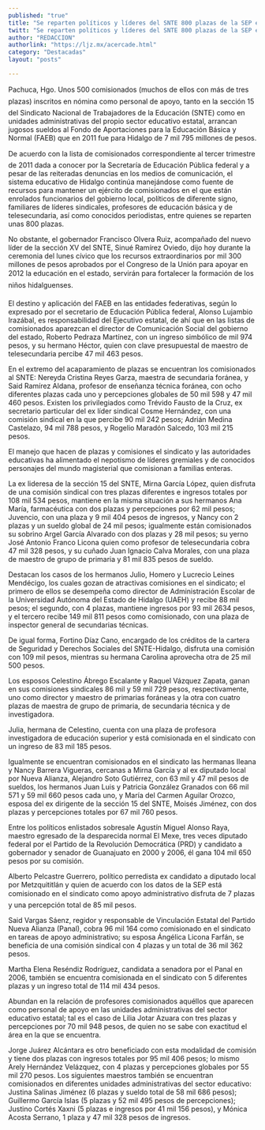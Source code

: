 ```yaml
---
published: "true"
title: "Se reparten políticos y líderes del SNTE 800 plazas de la SEP en Hidalgo"
twitt: "Se reparten políticos y líderes del SNTE 800 plazas de la SEP en Hidalgo"
author: "REDACCION"
authorlink: "https://ljz.mx/acercade.html"
category: "Destacadas"
layout: "posts"

---
```



  Pachuca, Hgo. Unos 500 comisionados (muchos de ellos con más de tres plazas) inscritos en nómina como personal de apoyo, tanto en la sección 15 del Sindicato Nacional de Trabajadores de la Educación (SNTE) como en unidades administrativas del propio sector educativo estatal, arrancan jugosos sueldos al Fondo de Aportaciones para la Educación Básica y Normal (FAEB) que en 2011 fue para Hidalgo de 7 mil 795 millones de pesos.



  De acuerdo con la lista de comisionados correspondiente al tercer trimestre de 2011 dada a conocer por la Secretaría de Educación Pública federal y a pesar de las reiteradas denuncias en los medios de comunicación, el sistema educativo de Hidalgo continúa manejándose como fuente de recursos para mantener un ejército de comisionados en el que están enrolados funcionarios del gobierno local, políticos de diferente signo, familiares de líderes sindicales, profesores de educación básica y de telesecundaria, así como conocidos periodistas, entre quienes se reparten unas 800 plazas.



  No obstante, el gobernador Francisco Olvera Ruiz, acompañado del nuevo líder de la sección XV del SNTE, Sinué Ramírez Oviedo, dijo hoy durante la ceremonia del lunes cívico que los recursos extraordinarios por mil 300 millones de pesos aprobados por el Congreso de la Unión para apoyar en 2012 la educación en el estado, servirán para fortalecer la formación de los niños hidalguenses.



  El destino y aplicación del FAEB en las entidades federativas, según lo expresado por el secretario de Educación Pública federal, Alonso Lujambio Irazábal, es responsabilidad del Ejecutivo estatal, de ahí que en las listas de comisionados aparezcan el director de Comunicación Social del gobierno del estado, Roberto Pedraza Martínez, con un ingreso simbólico de mil 974 pesos, y su hermano Héctor, quien con clave presupuestal de maestro de telesecundaria percibe 47 mil 463 pesos.



  En el extremo del acaparamiento de plazas se encuentran los comisionados al SNTE: Nereyda Cristina Reyes Garza, maestra de secundaria foránea, y Said Ramírez Aldana, profesor de enseñanza técnica foránea, con ocho diferentes plazas cada uno y percepciones globales de 50 mil 598 y 47 mil 460 pesos. Existen los privilegiados como Trévido Fausto de la Cruz, ex secretario particular del ex líder sindical Cosme Hernández, con una comisión sindical en la que percibe 90 mil 242 pesos; Adrián Medina Castelazo, 94 mil 788 pesos, y Rogelio Maradón Salcedo, 103 mil 215 pesos.



  El manejo que hacen de plazas y comisiones el sindicato y las autoridades educativas ha alimentado el nepotismo de líderes gremiales y de conocidos personajes del mundo magisterial que comisionan a familias enteras.



  La ex lideresa de la sección 15 del SNTE, Mirna García López, quien disfruta de una comisión sindical con tres plazas diferentes e ingresos totales por 108 mil 534 pesos, mantiene en la misma situación a sus hermanos Ana María, farmacéutica con dos plazas y percepciones por 62 mil pesos; Juvencio, con una plaza y 9 mil 404 pesos de ingresos, y Nancy con 2 plazas y un sueldo global de 24 mil pesos; igualmente están comisionados su sobrino Argel García Alvarado con dos plazas y 28 mil pesos; su yerno José Antonio Franco Licona quien como profesor de telesecundaria cobra 47 mil 328 pesos, y su cuñado Juan Ignacio Calva Morales, con una plaza de maestro de grupo de primaria y 81 mil 835 pesos de sueldo.



  Destacan los casos de los hermanos Julio, Homero y Lucrecio Leines Mendécigo, los cuales gozan de atractivas comisiones en el sindicato; el primero de ellos se desempeña como director de Administración Escolar de la Universidad Autónoma del Estado de Hidalgo (UAEH) y recibe 88 mil pesos; el segundo, con 4 plazas, mantiene ingresos por 93 mil 2634 pesos, y el tercero recibe 149 mil 811 pesos como comisionado, con una plaza de inspector general de secundarias técnicas.



  De igual forma, Fortino Díaz Cano, encargado de los créditos de la cartera de Seguridad y Derechos Sociales del SNTE-Hidalgo, disfruta una comisión con 109 mil pesos, mientras su hermana Carolina aprovecha otra de 25 mil 500 pesos.



  Los esposos Celestino Ábrego Escalante y Raquel Vázquez Zapata, ganan en sus comisiones sindicales 86 mil y 59 mil 729 pesos, respectivamente, uno como director y maestro de primarias foráneas y la otra con cuatro plazas de maestra de grupo de primaria, de secundaria técnica y de investigadora.



  Julia, hermana de Celestino, cuenta con una plaza de profesora investigadora de educación superior y está comisionada en el sindicato con un ingreso de 83 mil 185 pesos.



  Igualmente se encuentran comisionados en el sindicato las hermanas Ileana y Nancy Barrera Vigueras, cercanas a Mirna García y al ex diputado local por Nueva Alianza, Alejandro Soto Gutiérrez, con 63 mil y 47 mil pesos de sueldos, los hermanos Juan Luis y Patricia González Granados con 66 mil 571 y 59 mil 660 pesos cada uno, y María del Carmen Aguilar Orozco, esposa del ex dirigente de la sección 15 del SNTE, Moisés Jiménez, con dos plazas y percepciones totales por 67 mil 760 pesos.



  Entre los políticos enlistados sobresale Agustín Miguel Alonso Raya, maestro egresado de la desparecida normal El Mexe, tres veces diputado federal por el Partido de la Revolución Democrática (PRD) y candidato a gobernador y senador de Guanajuato en 2000 y 2006, él gana 104 mil 650 pesos por su comisión.



  Alberto Pelcastre Guerrero, político perredista ex candidato a diputado local por Metzquititlán y quien de acuerdo con los datos de la SEP está comisionado en el sindicato como apoyo administrativo disfruta de 7 plazas y una percepción total de 85 mil pesos.



  Said Vargas Sáenz, regidor y responsable de Vinculación Estatal del Partido Nueva Alianza (Panal), cobra 96 mil 164 como comisionado en el sindicato en tareas de apoyo administrativo; su esposa Ángélica Licona Farfán, se beneficia de una comisión sindical con 4 plazas y un total de 36 mil 362 pesos.



  Martha Elena Reséndiz Rodríguez, candidata a senadora por el Panal en 2006, también se encuentra comisionada en el sindicato con 5 diferentes plazas y un ingreso total de 114 mil 434 pesos.



  Abundan en la relación de profesores comisionados aquéllos que aparecen como personal de apoyo en las unidades administrativas del sector educativo estatal; tal es el caso de Lilia Jotar Azuara con tres plazas y percepciones por 70 mil 948 pesos, de quien no se sabe con exactitud el área en la que se encuentra.



  Jorge Juárez Alcántara es otro beneficiado con esta modalidad de comisión y tiene dos plazas con ingresos totales por 95 mil 406 pesos; lo mismo Arely Hernández Velázquez, con 4 plazas y percepciones globales por 55 mil 270 pesos. Los siguientes maestros también se encuentran comisionados en diferentes unidades administrativas del sector educativo: Justina Salinas Jiménez (6 plazas y sueldo total de 58 mil 686 pesos); Guillermo García Islas (5 plazas y 52 mil 495 pesos de percepciones); Justino Cortés Xaxni (5 plazas e ingresos por 41 mil 156 pesos), y Mónica Acosta Serrano, 1 plaza y 47 mil 328 pesos de ingresos.

